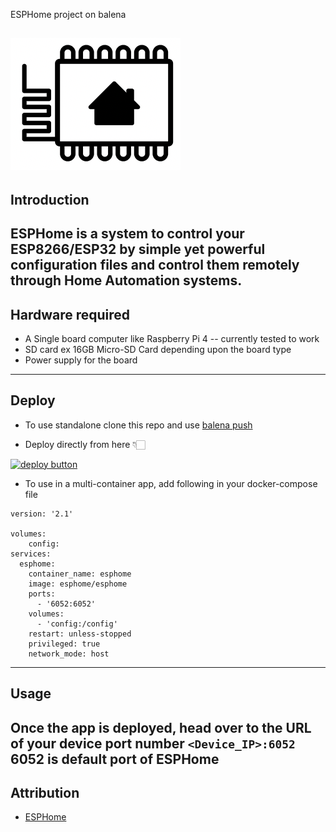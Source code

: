 ESPHome project on balena

![](https://raw.githubusercontent.com/iayanpahwa/esphome-app/master/assets/logo.png)
--------------------

## Introduction

ESPHome is a system to control your ESP8266/ESP32 by simple yet powerful configuration files and control them remotely through Home Automation systems.
--------------------
## Hardware required

- A Single board computer like Raspberry Pi 4 -- currently tested to work
- SD card ex 16GB Micro-SD Card depending upon the board type
- Power supply for the board

--------------------
## Deploy 

- To use standalone clone this repo and use [balena push](https://www.balena.io/docs/learn/deploy/deployment/#balena-push)

- Deploy directly from here 👇🏻

[![deploy button](https://balena.io/deploy.svg)](https://dashboard.balena-cloud.com/deploy?repoUrl=https://github.com/iayanpahwa/esphome-app)


- To use in a multi-container app, add following in your docker-compose file

```
version: '2.1'

volumes:
    config:
services:
  esphome:
    container_name: esphome
    image: esphome/esphome
    ports:
      - '6052:6052'
    volumes:
      - 'config:/config'
    restart: unless-stopped
    privileged: true
    network_mode: host
 ``` 
---------
## Usage 

Once the app is deployed, head over to the URL of your device port number ```<Device_IP>:6052``` 6052 is default port of ESPHome
---------
## Attribution

* [ESPHome](http://esphome.io)